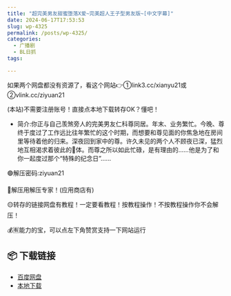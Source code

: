 ```yaml
---
title: "超完美男友甜蜜堕落X爱~完美超人王子型男友版~[中文字幕]"
date: 2024-06-17T17:53:53
slug: wp-4325
permalink: /posts/wp-4325/
categories:
  - 广播剧
  - BL日抓
tags:

---
```


如果两个网盘都没有资源了，看这个网站👉①link3.cc/xianyu21或②vlink.cc/ziyuan21

(本站)不需要注册账号！直接点本地下载转存OK？懂吧！

*   简介:你正与自己羡煞旁人的完美男友仁科尊同居。​年末、业务繁忙。今晚、尊终于度过了工作远比往年繁忙的这个时期，而想要和尊见面的你焦急地在房间里等待着他的归来。​深夜回到家中的尊。许久未见的两个人不顾夜已深，猛烈地互相渴求着彼此的🥩体。而尊之所以如此忙碌，是有理由的……他是为了和你一起度过那个“特殊的纪念日”……

🟢解压密码:ziyuan21

🔵解压用解压专家！(应用商店有)

🟡转存的链接网盘有教程！一定要看教程！按教程操作！不按教程操作你不会解压！

💰🈶能力的宝，可以点左下角赞赏支持一下网站运行

## 📦 下载链接
- [百度网盘](https://blziyuan21.com/pay-download/4325?key=48935a14d4&down_id=0)
- [本地下载](https://blziyuan21.com/pay-download/4325?key=48935a14d4&down_id=1)

